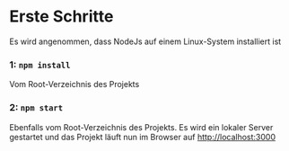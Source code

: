 # Erste Schritte
Es wird angenommen, dass NodeJs auf einem Linux-System installiert ist  
### 1: `npm install` 
Vom Root-Verzeichnis des Projekts 
### 2: `npm start` 
Ebenfalls vom Root-Verzeichnis des Projekts. Es wird ein lokaler Server gestartet und das Projekt läuft nun im Browser auf [http://localhost:3000](http://localhost:3000)